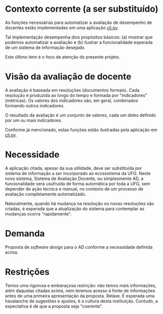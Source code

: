 # Contexto corrente (a ser substituído)

As funções necessárias para automatizar a avaliação de
desempenho de docentes estão implementadas em uma aplicação [cli.py](cli.py).

Tal implementação desempenha dois
propósitos básicos: (a) mostrar que podemos automatizar a avaliação e
(b) ilustrar a funcionalidade esperada de um sistema de
informação desejado.

Este último item é o foco de atenção
do presente projeto.

# Visão da avaliação de docente

A avaliação é baseada em resoluções (documentos formais).
Cada resolução é produzida ao longo do tempo e formada por
"indicadores" (métricas). Os valores dos indicadores são,
em geral, combinados formando outros indicadores.

O resultado da avaliação é um conjunto
de valores, cada um deles definido por um ou mais indicadores.

Conforme já mencionado, estas funções estão ilustradas pela aplicação em [cli.py](cli.py).

# Necessidade

A aplicação citada, apesar da sua utilidade, deve ser
substituída por sistema de informação a ser incorporado
ao ecossistema da UFG. Neste novo sistema, Sistema de Avaliação Docente, ou simplesmente AD, a funcionalidade
será usufruída de forma automática por toda a UFG, sem
depender de ação técnica e manual, no contexto de um
processo de avaliação completamente automatizado.

Naturalmente, quando há mudança na resolução ou novas resoluções são
criadas, é esperada que a atualização do sistema para contemplar
as mudanças ocorra "rapidamente".

# Demanda

Proposta de _software design_ para o AD conforme a necessidade definida acima.

# Restrições

Temos uma rigorosa e embaraçosa restrição: não temos mais informações,
além daquelas citadas acima, nem teremos acesso à fonte de informações
antes de uma primeira apresentação da proposta. Relaxe. É esperada uma
havalanche de sugestões e ajustes, é a cultura desta instituição. Contudo,
a expectativa é de que a proposta seja "coerente".
